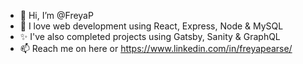 - 👋 Hi, I’m @FreyaP
- 👀 I love web development using React, Express, Node & MySQL
- ✨ I've also completed projects using Gatsby, Sanity & GraphQL
- 📫 Reach me on here or https://www.linkedin.com/in/freyapearse/ 

<!---
FreyaP/FreyaP is a ✨ special ✨ repository because its `README.md` (this file) appears on your GitHub profile.
You can click the Preview link to take a look at your changes.
--->
